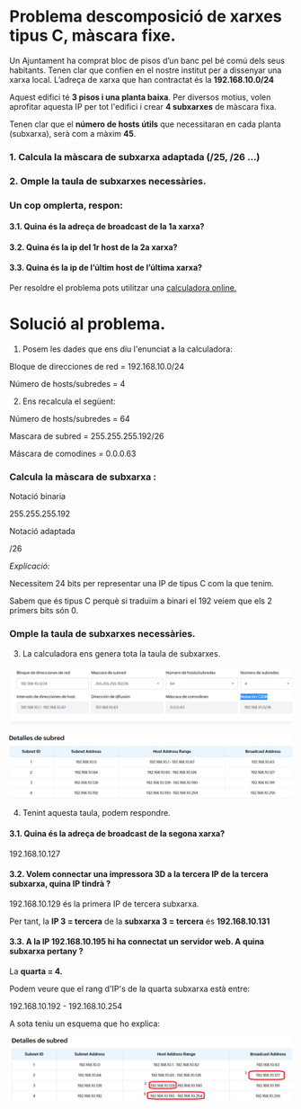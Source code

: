 # Problema descomposició de xarxes tipus C, màscara fixe.

Un Ajuntament ha comprat bloc de pisos d’un banc pel bé comú dels seus habitants.
Tenen clar que confien en el nostre institut per a dissenyar una xarxa local.
L’adreça de xarxa que han contractat és la **192.168.10.0/24**

Aquest edifici té **3 pisos i una planta baixa**. 
Per diversos motius, volen aprofitar aquesta IP per tot l'edifici i crear **4 subxarxes** de màscara fixa.

Tenen clar que el **número de hosts útils** que necessitaran en cada planta (subxarxa), serà com a màxim **45**.


### 1. Calcula la màscara de subxarxa adaptada (/25, /26 ...) 	

### 2. Omple la taula de subxarxes necessàries. 

### Un cop omplerta, respon:

 #### 3.1. Quina és la adreça de broadcast de la 1a xarxa?
 
 #### 3.2. Quina  és la ip del 1r host de la 2a xarxa?
 
 #### 3.3. Quina és la ip de l’últim host de l’última xarxa?
 
 Per resoldre el problema pots utilitzar una <a href="https://www.site24x7.com/es/tools/ipv4-subredes-calculadora.html">calculadora online.</a>

# Solució al problema.

1. Posem les dades que ens diu l'enunciat a la calculadora:

Bloque de direcciones de red = 192.168.10.0/24

Número de hosts/subredes = 4 

2. Ens recalcula el següent:

Número de hosts/subredes = 64

Mascara de subred = 255.255.255.192/26

Máscara de comodines = 0.0.0.63

### Calcula la màscara de subxarxa :

Notació binaria

255.255.255.192

Notació adaptada

/26

<em>Explicació:</em>

Necessitem  24 bits per representar una IP de tipus C com la que tenim. 

Sabem que és tipus C perquè si traduïm a binari el 192 veiem que els 2 primers bits són 0.  

### Omple la taula de subxarxes necessàries. 

3. La calculadora ens genera tota la taula de subxarxes.

![fixedsubnet](./img/fixedsubnet.PNG)

4. Tenint aquesta taula, podem respondre.

 #### 3.1. Quina és la adreça de broadcast de la segona xarxa?
 
 192.168.10.127
 
 #### 3.2. Volem connectar una impressora 3D a la tercera IP de la tercera subxarxa, quina IP tindrà ? 
 
 192.168.10.129 és la primera IP de tercera subxarxa.
 
Per tant, la **IP 3 = tercera** de la **subxarxa 3 = tercera** és **192.168.10.131**
 
 #### 3.3. A la IP 192.168.10.195 hi ha connectat un servidor web. A quina subxarxa pertany ?  

La **quarta = 4.**

Podem veure que el rang d'IP's de la quarta subxarxa està entre:

192.168.10.192 - 192.168.10.254

A sota teniu un esquema que ho explica:

![fixedsubnet](./img/fixedsubnet2.png)

